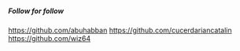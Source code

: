 ##### Follow for follow

https://github.com/abuhabban
https://github.com/cucerdariancatalin
https://github.com/wiz64

